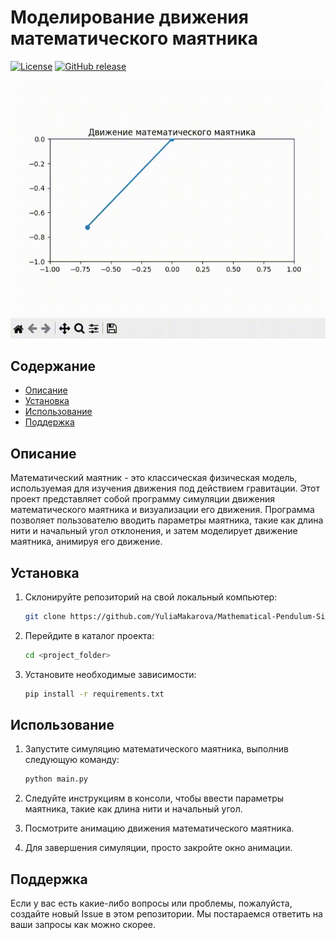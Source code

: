 # Моделирование движения математического маятника

[![License](https://img.shields.io/badge/license-MIT-informational)](LICENSE)
[![GitHub release](https://img.shields.io/github/release/YuliaMakarova/Mathematical-Pendulum-Simulation.svg)](https://github.com/YuliaMakarova/Mathematical-Pendulum-Simulation/releases/latest)

![](https://github.com/YuliaMakarova/Mathematical-Pendulum-Simulation/raw/master/example/example.gif)

## Содержание

- [Описание](#описание)
- [Установка](#установка)
- [Использование](#использование)
- [Поддержка](#поддержка)

## Описание

Математический маятник - это классическая физическая модель, используемая для изучения движения под действием гравитации.
Этот проект представляет собой программу симуляции движения математического маятника и визуализации его движения. Программа позволяет пользователю вводить параметры маятника, такие как длина нити и начальный угол отклонения, и затем моделирует движение маятника, анимируя его движение.


## Установка

1. Склонируйте репозиторий на свой локальный компьютер:
   ```bash
   git clone https://github.com/YuliaMakarova/Mathematical-Pendulum-Simulation.git
2. Перейдите в каталог проекта:
    ```bash
    cd <project_folder>
3. Установите необходимые зависимости:
    ```bash
    pip install -r requirements.txt

## Использование
1. Запустите симуляцию математического маятника, выполнив следующую команду:
    ```bash
    python main.py
2. Следуйте инструкциям в консоли, чтобы ввести параметры маятника, такие как длина нити и начальный угол.

3. Посмотрите анимацию движения математического маятника.

4. Для завершения симуляции, просто закройте окно анимации.

## Поддержка
Если у вас есть какие-либо вопросы или проблемы, пожалуйста, создайте новый Issue в этом репозитории. Мы постараемся ответить на ваши запросы как можно скорее.